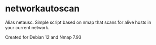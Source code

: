 # networkautoscan
Alias netausc. Simple script based on nmap that scans for alive hosts in your current network.

Created for Debian 12 and Nmap 7.93
